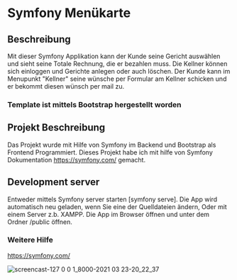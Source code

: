 # Symfony Menükarte

## Beschreibung

Mit dieser Symfony Applikation kann der Kunde seine Gericht auswählen und sieht seine Totale Rechnung, die er bezahlen muss. Die Kellner können sich einloggen und Gerichte anlegen oder auch löschen. Der Kunde kann im Menupunkt "Kellner" seine wünsche per Formular am Kellner schicken und er bekommt diesen wünsch per mail zu. 

### Template ist mittels Bootstrap hergestellt worden


## Projekt Beschreibung

Das Projekt wurde mit Hilfe von Symfony im Backend und Bootstrap als Frontend Programmiert. Dieses Projekt habe ich mit hilfe von Symfony Dokumentation https://symfony.com/ gemacht. 

## Development server 

Entweder mittels Symfony server starten [symfony serve]. Die App wird automatisch neu geladen, wenn Sie eine der Quelldateien ändern,
Oder mit einem Server z.b. XAMPP. Die App im Browser öffnen und unter dem Ordner /public öffnen. 

### Weitere Hilfe 

https://symfony.com/




![screencast-127 0 0 1_8000-2021 03 23-20_22_37](https://user-images.githubusercontent.com/54909572/112205957-ab3c7500-8c15-11eb-923b-4fc580d6ee5b.gif)



